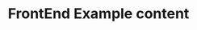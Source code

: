 ---
layout: post
title: FrontEnd Example content
description: >
  A page showing how regular markdown content is styled in Hydejack.
image: /assets/img/blog/common/post_intro_bg.png
categories: frontend
hide_last_modified: true
sitemap: false
---